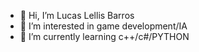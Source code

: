 - 👋 Hi, I’m Lucas Lellis Barros 
- 👀 I’m interested in game development/IA
- 🌱 I’m currently learning c++/c#/PYTHON

<!---
ghostfakee/ghostfakee is a ✨ special ✨ repository because its `README.md` (this file) appears on your GitHub profile.
You can click the Preview link to take a look at your changes.
--->
